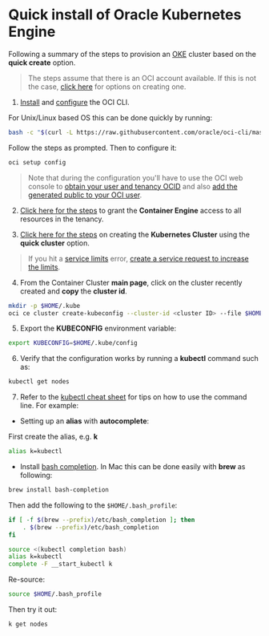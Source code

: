# Quick install of Oracle Kubernetes Engine
Following a summary of the steps to provision an [OKE](https://cloud.oracle.com/containers/kubernetes-engine) cluster based on the **quick create** option.

> The steps assume that there is an OCI account available.
> If this is not the case, [click here](https://docs.oracle.com/en/cloud/get-started/subscriptions-cloud/csgsg/how-do-i-sign.html)
> for options on creating one.

1. [Install](https://docs.cloud.oracle.com/iaas/Content/API/SDKDocs/cliinstall.htm) and [configure](https://docs.cloud.oracle.com/iaas/Content/API/SDKDocs/cliconfigure.htm) the OCI CLI.

For Unix/Linux based OS this can be done quickly by running:

```bash
bash -c "$(curl -L https://raw.githubusercontent.com/oracle/oci-cli/master/scripts/install/install.sh)"
```

Follow the steps as prompted. Then to configure it:

```bash
oci setup config
```

> Note that during the configuration you'll have to use the OCI web console to [obtain your user and tenancy OCID](https://docs.cloud.oracle.com/Content/API/Concepts/apisigningkey.htm#Other)
> and also [add the generated public to your OCI user](https://docs.cloud.oracle.com/Content/API/Concepts/apisigningkey.htm#How2).

2. [Click here for the steps](https://docs.cloud.oracle.com/iaas/Content/ContEng/Concepts/contengpolicyconfig.htm#PolicyPrerequisitesService) to grant the **Container Engine** access to all resources in the tenancy.

3. [Click here for the steps](https://docs.cloud.oracle.com/iaas/Content/ContEng/Tasks/contengcreatingclusterusingoke.htm) on creating the **Kubernetes Cluster** using the **quick cluster** option.

> If you hit a [service limits](https://docs.cloud.oracle.com/iaas/Content/General/Concepts/servicelimits.htm) error,
> [create a service request to increase the limits](https://docs.cloud.oracle.com/iaas/Content/General/Concepts/servicelimits.htm).

4. From the Container Cluster **main page**, click on the cluster recently created and **copy** the **cluster id**.

```bash
mkdir -p $HOME/.kube
oci ce cluster create-kubeconfig --cluster-id <cluster ID> --file $HOME/.kube/config --region us-ashburn-1
```

5. Export the **KUBECONFIG** environment variable:

```bash
export KUBECONFIG=$HOME/.kube/config
```

6. Verify that the configuration works by running a **kubectl** command such as:

```bash
kubectl get nodes
```

7. Refer to the [kubectl cheat sheet](https://kubernetes.io/docs/reference/kubectl/cheatsheet/)
for tips on how to use the command line. For example:

- Setting up an **alias** with **autocomplete**:

First create the alias, e.g. **k**

```bash
alias k=kubectl
```

- Install [bash completion](https://github.com/scop/bash-completion).
In Mac this can be done easily with **brew** as following:

```bash
brew install bash-completion
```

Then add the following to the `$HOME/.bash_profile`:

```bash
if [ -f $(brew --prefix)/etc/bash_completion ]; then
    . $(brew --prefix)/etc/bash_completion
fi

source <(kubectl completion bash)
alias k=kubectl
complete -F __start_kubectl k
```

Re-source:

```bash
source $HOME/.bash_profile
```

Then try it out:

```bash
k get nodes
```
